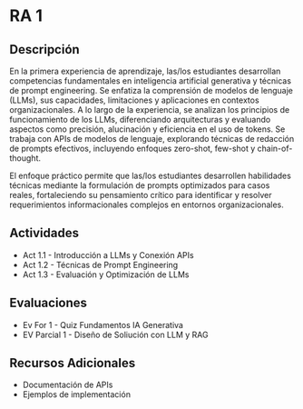 # RA 1

## Descripción 
En la primera experiencia de aprendizaje, las/los estudiantes desarrollan competencias fundamentales en inteligencia artificial generativa y técnicas de prompt engineering. 
Se enfatiza la comprensión de modelos de lenguaje (LLMs), sus capacidades, limitaciones y aplicaciones en contextos organizacionales. 
A lo largo de la experiencia, se analizan los principios de funcionamiento de los LLMs, diferenciando arquitecturas y evaluando aspectos como precisión, alucinación y eficiencia en el uso de tokens. 
Se trabaja con APIs de modelos de lenguaje, explorando técnicas de redacción de prompts efectivos, incluyendo enfoques zero-shot, few-shot y chain-of-thought. 

El enfoque práctico permite que las/los estudiantes desarrollen habilidades técnicas mediante la formulación de prompts optimizados para casos reales, fortaleciendo su pensamiento crítico para identificar y resolver requerimientos informacionales complejos en entornos organizacionales.

## Actividades

- Act 1.1 - Introducción a LLMs y Conexión APIs
- Act 1.2 - Técnicas de Prompt Engineering
- Act 1.3 - Evaluación y Optimización de LLMs

## Evaluaciones

- Ev For 1 - Quiz Fundamentos IA Generativa
- EV Parcial 1 - Diseño de Soliución con LLM y RAG

## Recursos Adicionales
- Documentación de APIs
- Ejemplos de implementación